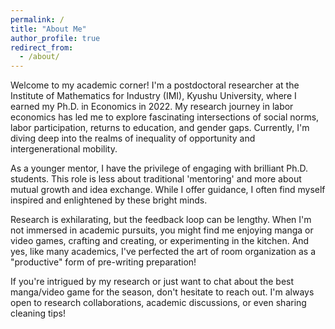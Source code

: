 ```yaml
---
permalink: /
title: "About Me"
author_profile: true
redirect_from: 
  - /about/
---
```


Welcome to my academic corner! I'm a postdoctoral researcher at the Institute of Mathematics for Industry (IMI), Kyushu University, where I earned my Ph.D. in Economics in 2022. My research journey in labor economics has led me to explore fascinating intersections of social norms, labor participation, returns to education, and gender gaps. Currently, I'm diving deep into the realms of inequality of opportunity and intergenerational mobility.

As a younger mentor, I have the privilege of engaging with brilliant Ph.D. students. This role is less about traditional 'mentoring' and more about mutual growth and idea exchange. While I offer guidance, I often find myself inspired and enlightened by these bright minds.

Research is exhilarating, but the feedback loop can be lengthy. When I'm not immersed in academic pursuits, you might find me enjoying manga or video games, crafting and creating, or experimenting in the kitchen. And yes, like many academics, I've perfected the art of room organization as a "productive" form of pre-writing preparation!

If you're intrigued by my research or just want to chat about the best manga/video game for the season, don't hesitate to reach out. I'm always open to research collaborations, academic discussions, or even sharing cleaning tips!
